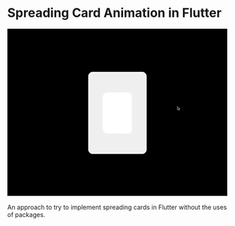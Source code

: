 # Spreading Card Animation in Flutter

![Screenshot of spreading cards](assets/screenshots/card_6.gif?raw=true)

An approach to try to implement spreading cards in Flutter without the uses of packages.